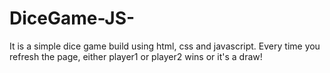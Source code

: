 # DiceGame-JS-
It is a simple dice game build using html, css and javascript.
Every time you refresh the page, either player1 or player2 wins or it's a draw!
